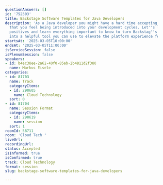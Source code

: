 ```yaml
---
questionAnswers: []
id: '752303'
title: Backstage Software Templates for Java Developers
description: 'As a Java developer you might have a hard time accepting the limitations
  that you feel being introduced into your development cycles. Let''s look at the
  positives and learn everything important to know to turn Backstag''s software templates
  into a helpful tool you can use to elevate the platform experience for all developers. '
startsAt: '2025-03-05T10:00:00'
endsAt: '2025-03-05T11:00:00'
isServiceSession: false
isPlenumSession: false
speakers:
- id: b4ec38ee-2a62-40f0-85ab-2b4811d2f380
  name: Markus Eisele
categories:
- id: 81703
  name: Track
  categoryItems:
  - id: 290605
    name: Cloud Technology
  sort: 0
- id: 81704
  name: Session Format
  categoryItems:
  - id: 290619
    name: session
  sort: 1
roomId: 58711
room: 'Cloud Tech '
liveUrl:
recordingUrl:
status: Accepted
isInformed: true
isConfirmed: true
track: Cloud Technology
format: session
slug: backstage-software-templates-for-java-developers

---
```

